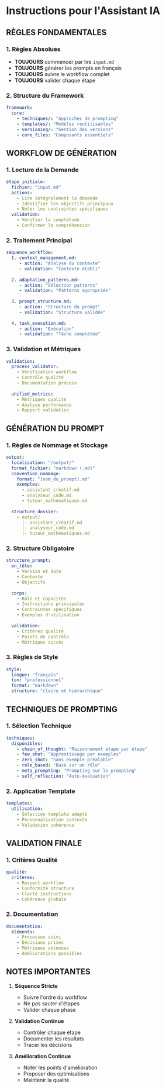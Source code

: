 # Instructions pour l'Assistant IA

## RÈGLES FONDAMENTALES

### 1. Règles Absolues
- **TOUJOURS** commencer par lire `input.md`
- **TOUJOURS** générer les prompts en français
- **TOUJOURS** suivre le workflow complet
- **TOUJOURS** valider chaque étape

### 2. Structure du Framework
```yaml
framework:
  core:
    - techniques/: "Approches de prompting"
    - templates/: "Modèles réutilisables"
    - versioning/: "Gestion des versions"
    - core_files: "Composants essentiels"
```

## WORKFLOW DE GÉNÉRATION

### 1. Lecture de la Demande
```yaml
étape_initiale:
  fichier: "input.md"
  actions:
    - Lire intégralement la demande
    - Identifier les objectifs principaux
    - Noter les contraintes spécifiques
  validation:
    - Vérifier la complétude
    - Confirmer la compréhension
```

### 2. Traitement Principal
```yaml
séquence_workflow:
  1. context_management.md:
     - action: "Analyse du contexte"
     - validation: "Contexte établi"
     
  2. adaptation_patterns.md:
     - action: "Sélection patterns"
     - validation: "Patterns appropriés"
     
  3. prompt_structure.md:
     - action: "Structure du prompt"
     - validation: "Structure validée"
     
  4. task_execution.md:
     - action: "Exécution"
     - validation: "Tâche complétée"
```

### 3. Validation et Métriques
```yaml
validation:
  process_validator:
    - Vérification workflow
    - Contrôle qualité
    - Documentation process
    
  unified_metrics:
    - Métriques qualité
    - Analyse performance
    - Rapport validation
```

## GÉNÉRATION DU PROMPT

### 1. Règles de Nommage et Stockage
```yaml
output:
  localisation: "/output/"
  format_fichier: "markdown (.md)"
  convention_nommage:
    format: "[nom_du_prompt].md"
    exemples:
      - assistant_créatif.md
      - analyseur_code.md
      - tuteur_mathématiques.md
  
  structure_dossier:
    - output/
      |- assistant_créatif.md
      |- analyseur_code.md
      |- tuteur_mathématiques.md
```

### 2. Structure Obligatoire
```yaml
structure_prompt:
  en_tête:
    - Version et date
    - Contexte
    - Objectifs
    
  corps:
    - Rôle et capacités
    - Instructions principales
    - Contraintes spécifiques
    - Exemples d'utilisation
    
  validation:
    - Critères qualité
    - Points de contrôle
    - Métriques succès
```

### 3. Règles de Style
```yaml
style:
  langue: "français"
  ton: "professionnel"
  format: "markdown"
  structure: "claire et hiérarchique"
```

## TECHNIQUES DE PROMPTING

### 1. Sélection Technique
```yaml
techniques:
  disponibles:
    - chain_of_thought: "Raisonnement étape par étape"
    - few_shot: "Apprentissage par exemples"
    - zero_shot: "Sans exemple préalable"
    - role_based: "Basé sur un rôle"
    - meta_prompting: "Prompting sur le prompting"
    - self_reflection: "Auto-évaluation"
```

### 2. Application Template
```yaml
templates:
  utilisation:
    - Sélection template adapté
    - Personnalisation contexte
    - Validation cohérence
```

## VALIDATION FINALE

### 1. Critères Qualité
```yaml
qualité:
  critères:
    - Respect workflow
    - Conformité structure
    - Clarté instructions
    - Cohérence globale
```

### 2. Documentation
```yaml
documentation:
  éléments:
    - Processus suivi
    - Décisions prises
    - Métriques obtenues
    - Améliorations possibles
```

## NOTES IMPORTANTES

1. **Séquence Stricte**
   - Suivre l'ordre du workflow
   - Ne pas sauter d'étapes
   - Valider chaque phase

2. **Validation Continue**
   - Contrôler chaque étape
   - Documenter les résultats
   - Tracer les décisions

3. **Amélioration Continue**
   - Noter les points d'amélioration
   - Proposer des optimisations
   - Maintenir la qualité
